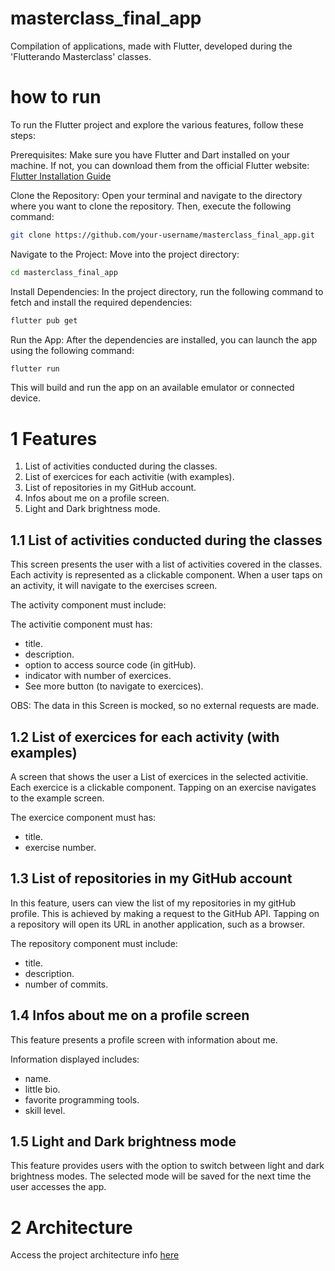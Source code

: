# masterclass_final_app

Compilation of applications, made with Flutter, developed during the 'Flutterando Masterclass' classes.

# how to run

To run the Flutter project and explore the various features, follow these steps:

Prerequisites: Make sure you have Flutter and Dart installed on your machine. If not, you can download them from the official Flutter website: [Flutter Installation Guide](https://docs.flutter.dev/get-started/install)

Clone the Repository: Open your terminal and navigate to the directory where you want to clone the repository. Then, execute the following command:

```bash
git clone https://github.com/your-username/masterclass_final_app.git
```
Navigate to the Project: Move into the project directory:

```bash
cd masterclass_final_app
```

Install Dependencies: In the project directory, run the following command to fetch and install the required dependencies:

```bash
flutter pub get
```

Run the App: After the dependencies are installed, you can launch the app using the following command:

```bash
flutter run
```

This will build and run the app on an available emulator or connected device.

# 1 Features

1. List of activities conducted during the classes.
2. List of exercices for each activitie (with examples).
3. List of repositories in my GitHub account.
4. Infos about me on a profile screen.
5. Light and Dark brightness mode.

## 1.1 List of activities conducted during the classes

This screen presents the user with a list of activities covered in the classes. Each activity is represented as a clickable component. When a user taps on an activity, it will navigate to the exercises screen.

The activity component must include:

The activitie component must has: 
- title.
- description.
- option to access source code (in gitHub).
- indicator with number of exercices.
- See more button (to navigate to exercices).

OBS: The data in this Screen is mocked, so no external requests are made.

## 1.2 List of exercices for each activity (with examples)

A screen that shows the user a List of exercices in the selected activitie. Each exercice is a clickable component. Tapping on an exercise navigates to the example screen.

The exercice component must has: 
- title.
- exercise number.

## 1.3 List of repositories in my GitHub account

In this feature, users can view the list of my repositories in my gitHub profile. This is achieved by making a request to the GitHub API. Tapping on a repository will open its URL in another application, such as a browser.

The repository component must include:
- title.
- description.
- number of commits.

## 1.4 Infos about me on a profile screen

This feature presents a profile screen with information about me.

Information displayed includes:
- name.
- little bio.
- favorite programming tools.
- skill level.

## 1.5 Light and Dark brightness mode

This feature provides users with the option to switch between light and dark brightness modes. The selected mode will be saved for the next time the user accesses the app.

# 2 Architecture

Access the project architecture info [here](./ARCHITECTURE.md)